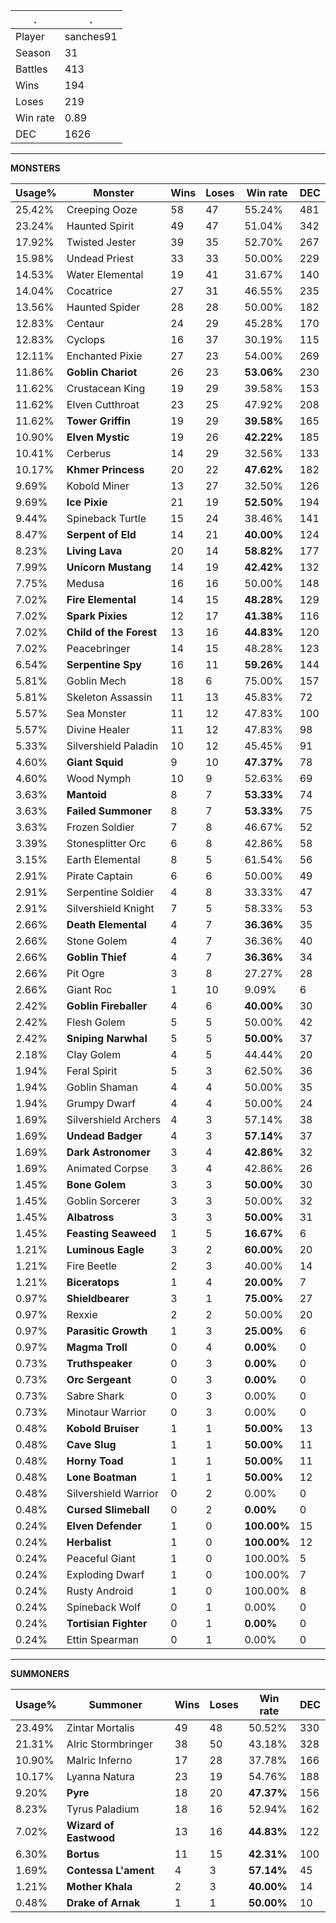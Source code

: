 .|.
|-|-
Player|sanches91
Season|31
Battles|413
Wins|194
Loses|219
Win rate|0.89
DEC|1626

---
**MONSTERS**

Usage%|Monster|Wins|Loses|Win rate|DEC|
-|-|-|-|-|-|
25.42%|Creeping Ooze|58|47|55.24%|481|
23.24%|Haunted Spirit|49|47|51.04%|342|
17.92%|Twisted Jester|39|35|52.70%|267|
15.98%|Undead Priest|33|33|50.00%|229|
14.53%|Water Elemental|19|41|31.67%|140|
14.04%|Cocatrice|27|31|46.55%|235|
13.56%|Haunted Spider|28|28|50.00%|182|
12.83%|Centaur|24|29|45.28%|170|
12.83%|Cyclops|16|37|30.19%|115|
12.11%|Enchanted Pixie|27|23|54.00%|269|
11.86%|**Goblin Chariot**|26|23|**53.06%**|230|
11.62%|Crustacean King|19|29|39.58%|153|
11.62%|Elven Cutthroat|23|25|47.92%|208|
11.62%|**Tower Griffin**|19|29|**39.58%**|165|
10.90%|**Elven Mystic**|19|26|**42.22%**|185|
10.41%|Cerberus|14|29|32.56%|133|
10.17%|**Khmer Princess**|20|22|**47.62%**|182|
9.69%|Kobold Miner|13|27|32.50%|126|
9.69%|**Ice Pixie**|21|19|**52.50%**|194|
9.44%|Spineback Turtle|15|24|38.46%|141|
8.47%|**Serpent of Eld**|14|21|**40.00%**|124|
8.23%|**Living Lava**|20|14|**58.82%**|177|
7.99%|**Unicorn Mustang**|14|19|**42.42%**|132|
7.75%|Medusa|16|16|50.00%|148|
7.02%|**Fire Elemental**|14|15|**48.28%**|129|
7.02%|**Spark Pixies**|12|17|**41.38%**|116|
7.02%|**Child of the Forest**|13|16|**44.83%**|120|
7.02%|Peacebringer|14|15|48.28%|123|
6.54%|**Serpentine Spy**|16|11|**59.26%**|144|
5.81%|Goblin Mech|18|6|75.00%|157|
5.81%|Skeleton Assassin|11|13|45.83%|72|
5.57%|Sea Monster|11|12|47.83%|100|
5.57%|Divine Healer|11|12|47.83%|98|
5.33%|Silvershield Paladin|10|12|45.45%|91|
4.60%|**Giant Squid**|9|10|**47.37%**|78|
4.60%|Wood Nymph|10|9|52.63%|69|
3.63%|**Mantoid**|8|7|**53.33%**|74|
3.63%|**Failed Summoner**|8|7|**53.33%**|75|
3.63%|Frozen Soldier|7|8|46.67%|52|
3.39%|Stonesplitter Orc|6|8|42.86%|58|
3.15%|Earth Elemental|8|5|61.54%|56|
2.91%|Pirate Captain|6|6|50.00%|49|
2.91%|Serpentine Soldier|4|8|33.33%|47|
2.91%|Silvershield Knight|7|5|58.33%|53|
2.66%|**Death Elemental**|4|7|**36.36%**|35|
2.66%|Stone Golem|4|7|36.36%|40|
2.66%|**Goblin Thief**|4|7|**36.36%**|34|
2.66%|Pit Ogre|3|8|27.27%|28|
2.66%|Giant Roc|1|10|9.09%|6|
2.42%|**Goblin Fireballer**|4|6|**40.00%**|30|
2.42%|Flesh Golem|5|5|50.00%|42|
2.42%|**Sniping Narwhal**|5|5|**50.00%**|37|
2.18%|Clay Golem|4|5|44.44%|20|
1.94%|Feral Spirit|5|3|62.50%|36|
1.94%|Goblin Shaman|4|4|50.00%|35|
1.94%|Grumpy Dwarf|4|4|50.00%|24|
1.69%|Silvershield Archers|4|3|57.14%|38|
1.69%|**Undead Badger**|4|3|**57.14%**|37|
1.69%|**Dark Astronomer**|3|4|**42.86%**|32|
1.69%|Animated Corpse|3|4|42.86%|26|
1.45%|**Bone Golem**|3|3|**50.00%**|30|
1.45%|Goblin Sorcerer|3|3|50.00%|32|
1.45%|**Albatross**|3|3|**50.00%**|31|
1.45%|**Feasting Seaweed**|1|5|**16.67%**|6|
1.21%|**Luminous Eagle**|3|2|**60.00%**|20|
1.21%|Fire Beetle|2|3|40.00%|14|
1.21%|**Biceratops**|1|4|**20.00%**|7|
0.97%|**Shieldbearer**|3|1|**75.00%**|27|
0.97%|Rexxie|2|2|50.00%|20|
0.97%|**Parasitic Growth**|1|3|**25.00%**|6|
0.97%|**Magma Troll**|0|4|**0.00%**|0|
0.73%|**Truthspeaker**|0|3|**0.00%**|0|
0.73%|**Orc Sergeant**|0|3|**0.00%**|0|
0.73%|Sabre Shark|0|3|0.00%|0|
0.73%|Minotaur Warrior|0|3|0.00%|0|
0.48%|**Kobold Bruiser**|1|1|**50.00%**|13|
0.48%|**Cave Slug**|1|1|**50.00%**|11|
0.48%|**Horny Toad**|1|1|**50.00%**|11|
0.48%|**Lone Boatman**|1|1|**50.00%**|12|
0.48%|Silvershield Warrior|0|2|0.00%|0|
0.48%|**Cursed Slimeball**|0|2|**0.00%**|0|
0.24%|**Elven Defender**|1|0|**100.00%**|15|
0.24%|**Herbalist**|1|0|**100.00%**|12|
0.24%|Peaceful Giant|1|0|100.00%|5|
0.24%|Exploding Dwarf|1|0|100.00%|7|
0.24%|Rusty Android|1|0|100.00%|8|
0.24%|Spineback Wolf|0|1|0.00%|0|
0.24%|**Tortisian Fighter**|0|1|**0.00%**|0|
0.24%|Ettin Spearman|0|1|0.00%|0|

---
**SUMMONERS**

Usage%|Summoner|Wins|Loses|Win rate|DEC|
-|-|-|-|-|-|
23.49%|Zintar Mortalis|49|48|50.52%|330|
21.31%|Alric Stormbringer|38|50|43.18%|328|
10.90%|Malric Inferno|17|28|37.78%|166|
10.17%|Lyanna Natura|23|19|54.76%|188|
9.20%|**Pyre**|18|20|**47.37%**|156|
8.23%|Tyrus Paladium|18|16|52.94%|162|
7.02%|**Wizard of Eastwood**|13|16|**44.83%**|122|
6.30%|**Bortus**|11|15|**42.31%**|100|
1.69%|**Contessa L'ament**|4|3|**57.14%**|45|
1.21%|**Mother Khala**|2|3|**40.00%**|14|
0.48%|**Drake of Arnak**|1|1|**50.00%**|10|
